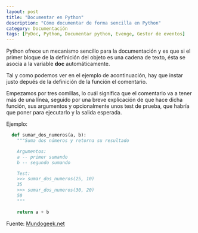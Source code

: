 ```yaml
---
layout: post
title: "Documentar en Python"
description: "Cómo documentar de forma sencilla en Python"
category: Documentación
tags: [PyDoc, Python, Documentar python, Evenge, Gestor de eventos]
---
```


Python ofrece un mecanismo sencillo para la documentación y es que si el primer bloque de la definición del objeto es una cadena de texto, ésta se asocia a la variable **__doc__** automáticamente.

Tal y como podemos ver en el ejemplo de acontinuación, hay que instar justo depués de la definición de la función el comentario.

Empezamos por tres comillas, lo cuál significa que el comentario va a tener más de una línea, seguido por una breve explicación de que hace dicha función, sus argumentos y opcionalmente unos test de prueba, que habría que poner para ejecutarlo y la salida esperada.


Ejemplo:

```python
  def sumar_dos_numeros(a, b):
    """Suma dos números y retorna su resultado

    Argumentos:
    a -- primer sumando
    b -- segundo sumando

    Test:
    >>> sumar_dos_numeros(25, 10)
    35
    >>> sumar_dos_numeros(30, 20)
    50
    """

    return a + b
```
Fuente: [Mundogeek.net](http://mundogeek.net/archivos/2008/07/07/documentacion-en-python/)  
